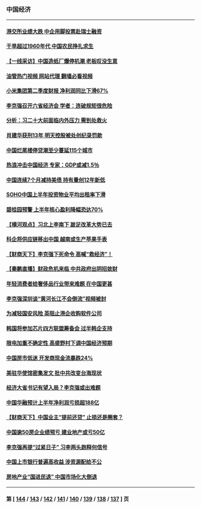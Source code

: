### 中国经济
---
#### [港交所业绩大跌 中企用脚投票赴瑞士融资](../../pages/ncid283/n13806657.md?08210045) 
#### [干旱超过1960年代 中国农民挣扎求生](../../pages/ncid283/n13806668.md?08210045) 
#### [【一线采访】中国造纸厂爆停机潮 老板叹没生意](../../pages/ncid283/n13806400.md?08210045) 
#### [油管热门视频 网站代理 翻墙必看视频](http://209.222.30.114:81/youtube.html?08210045)
#### [小米集团第二季度财报 净利润同比下滑67%](../../pages/ncid283/n13806210.md?08210045) 
#### [李克强召开六省经济会 学者：连破规矩很危险](../../pages/ncid283/n13806007.md?08210045) 
#### [分析：习二十大前面临内外压力 需到处救火](../../pages/ncid283/n13805569.md?08210045) 
#### [肖建华获刑13年 明天控股被处创纪录罚款](../../pages/ncid283/n13805882.md?08210045) 
#### [中国烂尾楼停贷潮至少蔓延115个城市](../../pages/ncid283/n13805842.md?08210045) 
#### [热浪冲击中国经济 专家：GDP或减1.5％](../../pages/ncid283/n13805839.md?08210045) 
#### [中国连续7个月减持美债 持有量创12年新低](../../pages/ncid283/n13805844.md?08210045) 
#### [SOHO中国上半年投资物业平均出租率下滑](../../pages/ncid283/n13805833.md?08210045) 
#### [碧桂园预警 上半年核心盈利降幅恐达70%](../../pages/ncid283/n13805674.md?08210045) 
#### [【横河观点】习北上李南下 跛足改革大势已去](../../pages/ncid283/n13805568.md?08210045) 
#### [科企将供应链移出中国 越南或生产苹果手表](../../pages/ncid283/n13805458.md?08210045) 
#### [【财商天下】李克强下死命令 高喊“救经济”！](../../pages/ncid283/n13805539.md?08210045) 
#### [【秦鹏直播】财政危机来临 中共政府出阴招敛财](../../pages/ncid283/n13805559.md?08210045) 
#### [年轻消费者给奢侈品行业带来难题 在中国更甚](../../pages/ncid283/n13805446.md?08210045) 
#### [李克强深圳谈“黄河长江不会倒流”视频被封](../../pages/ncid283/n13805089.md?08210045) 
#### [为减轻国安风险 英阻止港企收购软件公司](../../pages/ncid283/n13805405.md?08210045) 
#### [韩国将参加芯片四方联盟筹备会 过半韩企支持](../../pages/ncid283/n13805246.md?08210045) 
#### [限电加重不确定性 高盛野村下调中国经济预期](../../pages/ncid283/n13805099.md?08210045) 
#### [中国房市低迷 开发商现金流暴跌24%](../../pages/ncid283/n13805108.md?08210045) 
#### [美驻华使馆密集发文 批中共改变台海现状](../../pages/ncid283/n13805136.md?08210045) 
#### [经济大省书记有望入局？李克强或出难题](../../pages/ncid283/n13804949.md?08210045) 
#### [中国华融预计上半年净利润亏损超188亿](../../pages/ncid283/n13804756.md?08210045) 
#### [【财商天下】中国业主“提前还贷” 止损还是圈套？](../../pages/ncid283/n13804614.md?08210045) 
#### [中国逾50房企业绩预亏 建业地产或亏50亿](../../pages/ncid283/n13804771.md?08210045) 
#### [李克强再提“过紧日子” 习李两头跑释何信号](../../pages/ncid283/n13804616.md?08210045) 
#### [中国上市银行普遍高收益 涉资源配给不公](../../pages/ncid283/n13804794.md?08210045) 
#### [房地产业“国进民退” 中国市场化大倒退](../../pages/ncid283/n13804783.md?08210045) 

---
#### 第 [ [144](./144.md?08210045) / [143](./143.md?08210045) / [142](./142.md?08210045) / [141](./141.md?08210045) / [140](./140.md?08210045) / [139](./139.md?08210045) / [138](./138.md?08210045) / [137](./137.md?08210045) ] 页
